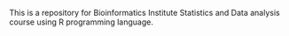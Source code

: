 This is a repository for Bioinformatics Institute 
Statistics and Data analysis course using R programming language. 
